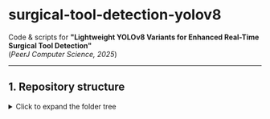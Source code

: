 # surgical-tool-detection-yolov8

Code & scripts for **"Lightweight YOLOv8 Variants for Enhanced Real-Time Surgical Tool Detection"**  
(*PeerJ Computer Science, 2025*)  

---

## 1. Repository structure
<details>
<summary>Click to expand the folder tree</summary>

```text
surgical-tool-detection-yolov8/
├─ README.md
├─ requirements.txt
├─ configs/
│  ├─ data_m2cai.yaml
│  └─ data_surgical_tools.yaml
├─ models/
│  ├─ model1/            # +G + SC3T + C2f-Ghost (example)
│  │  ├─ ultralytics/
│  │  └─ README.md
│  │
│  ├─ model2/            # model1 + CAM + CBAM
│  │  ├─ ultralytics/
│  │  └─ README.md
│  │  
│  └─ model3/            # +G + SC3T + CBAM (best)
│     ├─ ultralytics/
│     └─ README.md
│    
└─ .gitignore
<details>
## 2. Guidance for Training (Yolov8_Transformer.ipynb)

For a step-by-step training example, please refer to the Colab notebook:  
👉 [**Open in Google Colab**](https://colab.research.google.com/drive/1W6aJbrVoVKeqEHPcdncOmVnV4aM4Mf7j?usp=sharing)

---

## 3. 📑 Citation

If you use this repository, please cite our paper:

```bibtex
@article{nguyen2025surgical,
  title     = {Lightweight YOLOv8 Variants for Enhanced Real-Time Surgical Tool Detection},
  author    = {Nguyen, Van A and ...},
  journal   = {PeerJ Computer Science},
  year      = {2025},
  doi       = {10.5281/zenodo.1234567}
}

